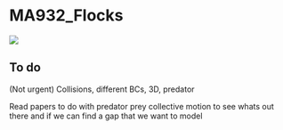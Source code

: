 # MA932_Flocks

![](gifs/homepage.gif)

## To do 

(Not urgent) Collisions, different BCs, 3D, predator

Read papers to do with predator prey collective motion to see whats out there and if we can find a gap that we want to model
